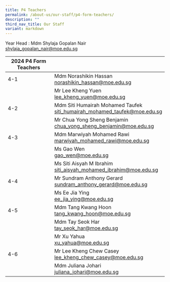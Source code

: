 ```yaml
---
title: P4 Teachers
permalink: /about-us/our-staff/p4-form-teachers/
description: ""
third_nav_title: Our Staff
variant: markdown
---
```

Year Head : Mdm Shylaja Gopalan Nair
<br>
<a href="mailto:shylaja_gopalan_nair@moe.edu.sg">shylaja_gopalan_nair@moe.edu.sg</a>
<br>

| 2024 P4 Form Teachers |  |
| -------- | -------- |
| 4-1  | Mdm Norashikin Hassan <br> <a href="mailto:norashikin_hassan@moe.edu.sg">norashikin_hassan@moe.edu.sg</a>    |     |
|     | Mr Lee Kheng Yuen    <br>  <a href="mailto:lee_kheng_yuen@moe.edu.sg">lee_kheng_yuen@moe.edu.sg</a>  |    |
| 4-2    | Mdm Siti Humairah Mohamed Taufek  <br> <a href="mailto:siti_humairah_mohamed_taufek@moe.edu.sg">siti_humairah_mohamed_taufek@moe.edu.sg</a>  |     |
|     | Mr Chua Yong Sheng Benjamin  <br> <a href="mailto:chua_yong_sheng_benjamin@moe.edu.sg">chua_yong_sheng_benjamin@moe.edu.sg</a>    |    |
| 4-3   | Mdm Marwiyah Mohamed Rawi  <br> <a href="mailto:marwiyah_mohamed_rawi@moe.edu.sg">marwiyah_mohamed_rawi@moe.edu.sg</a>     |    |
|      | Ms Gao Wen    <br> <a href="mailto:gao_wen@moe.edu.sg">gao_wen@moe.edu.sg</a>   |    |
|      | Ms Siti Aisyah M Ibrahim    <br> <a href="mailto:siti_aisyah_mohamed_ibrahim@moe.edu.sg">siti_aisyah_mohamed_ibrahim@moe.edu.sg</a>   |    |
| 4-4   | Mr Sundram Anthony Gerard    <br>  <a href="mailto:sundram_anthony_gerard@moe.edu.sg">sundram_anthony_gerard@moe.edu.sg</a>   |   |
|     | Ms Ee Jia Ying  <br>  <a href="mailto:ee_jia_ying@moe.edu.sg">ee_jia_ying@moe.edu.sg</a>  |     |
| 4-5    | Mdm Tang Kwang Hoon    <br> <a href="mailto:tang_kwang_hoon@moe.edu.sg">tang_kwang_hoon@moe.edu.sg</a>    |      |
|     | Mdm Tay Seok Har        <br>  <a href="mailto:tay_seok_har@moe.edu.sg">tay_seok_har@moe.edu.sg</a>  |     |
|     | Mr Xu Yahua      <br>  <a href="mailto:xu_yahua@moe.edu.sg">xu_yahua@moe.edu.sg</a>   |     |
| 4-6    | Mr Lee Kheng Chew Casey    <br> <a href="mailto:">lee_kheng_chew_casey@moe.edu.sg</a>    |      |
|     | Mdm Juliana Johari   <br>  <a href="mailto:juliana_johari@moe.edu.sg">juliana_johari@moe.edu.sg</a>  |     |